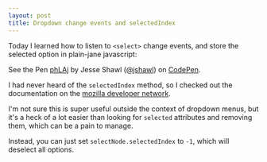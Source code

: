 ```yaml
---
layout: post
title: Dropdown change events and selectedIndex
---
```


Today I learned how to listen to `<select>` change events, and store
the selected option in plain-jane javascript:

<p data-height="268" data-theme-id="788" data-slug-hash="phLAj" data-default-tab="js" class='codepen'>See the Pen <a href='http://codepen.io/jshawl/pen/phLAj/'>phLAj</a> by Jesse Shawl (<a href='http://codepen.io/jshawl'>@jshawl</a>) on <a href='http://codepen.io'>CodePen</a>.</p>
<script async src="//codepen.io/assets/embed/ei.js"></script>

I had never heard of the `selectedIndex` method, so I checked out the documentation on the [mozilla developer network](https://developer.mozilla.org/en-US/docs/Mozilla/Tech/XUL/Property/selectedIndex).

I'm not sure this is super useful outside the context of dropdown menus, but it's a heck of a lot easier
than looking for `selected` attributes and removing them, which can be a pain to manage.

Instead, you can just set `selectNode.selectedIndex` to `-1`, which will deselect all options.
